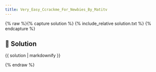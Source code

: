 ```yaml
---
title: Very_Easy_Ccrackme_For_Newbies_By_Matitv
---
```


{% raw %}{% capture solution %}
{% include_relative solution.txt %}
{% endcapture %}

## 📝 Solution

{{ solution | markdownify }}

{% endraw %}
